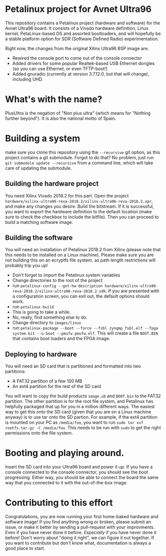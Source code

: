 # Petalinux project for Avnet Ultra96
This repository contains a Petalinux project (hardware and software) for the Avnet Ultra96 board. It consists of a Vivado hardware definition, Linux kernel, PetaLinux-based OS and assorted bootloaders, and will hopefully be a stable platform option for SDR (Software Defined Radio) experimentation.

Right now, the changes from the original Xilinx Ultra96 BSP image are:
* Rewired the console port to come out of the console connector
* Added drivers for some popular Realtek-based USB Ethernet dongles (so you can use Ethernet, or even TFTP-boot!)
* Added gnuradio (currently at version 3.7.12.0, but that will change), including UHD.

# What's with the name?
PlusUltra is the negation of "Non plus ultra" (which means for "Nothing further beyond"). It is also the national motto of Spain.

# Building a system
make sure you clone this repository using the `--recursive` git option, as this project contains a git submodule. Forgot to do that? No problem, just run `git submodule update --recursive` from a command line, which will take care of updating the submodule.

## Building the hardware project
You need Xilinx Vivado 2018.2 for this part. Open the project `hardware/xilinx-ultra96-reva-2018.2/xilinx-ultra96-reva-2018.2.xpr`, and make any changes you desire. Build the bitstream. If it is successful, you want to export the hardware definition to the default location (make sure to check the checkbox to include the bitfile). Then you can proceed to build a matching software image.

## Building the software
You will need an installation of Petalinux 2018.2 from Xilinx (please note that this needs to be installed on a Linux machine). Please make sure you are not building this on an ecryptfs file system, as path length restrictions will probably trip you up!

* Don't forget to import the Petalinux system variables
* Change directories to the root of the project
* run `petalinux-config --get-hw-description hardware/xilinx-ultra96-reva-2018.2/xilinx-ultra96-reva-2018.2.sdk`. If you are presented with a configuration screen, you can exit out, the default options should work.
* run `petalinux-build`
* This is going to take a while.
* No, really, find something else to do.
* Change directory to `images/linux`
* run `petalinux-package --boot --force --fsbl zynqmp_fsbl.elf --fpga system.bit --u-boot --pmufw pmufw.elf`. This will create a file `BOOT.BIN` that contains boot loaders and the FPGA image.

## Deploying to hardware
You will need an SD card that is partitioned and formatted into two partitions:
* A FAT32 partition of a few 100 MB
* An ext4 partition for the rest of the SD card

You will want to copy the build products `image.ub` and `BOOT.bin` to the FAT32 partition. The other partition is for the root file system, and Petalinux has helpfully packaged that up for you in a million different ways. The easiest way to get this onto the SD card (given that you are on a Linux machine anyway) is to use tar onto the SD partion. For example, if the ext4 partition is mounted on your PC as `/media/foo`, you want to run `sudo tar xvf rootfs.tar.gz -C /media/foo`. This needs to be run with `sudo` to get the right permissions onto the file system.

# Booting and playing around.
Insert the SD card into your Ultra96 board and power it up. If you have a console connected to the console connector, you should see the boot progressing. Either way, you should be able to connect the board the same way that you connected to it with the out-of-the-box image.

# Contributing to this effort
Congratulations, you are now running your first home-baked hardware and software image! If you find anything wrong or broken, please submit an issue, or make it better by sending a pull-request with your improvments. Even if you have never done it before. *Especially* if you have never done it before! Don't worry about "doing it right", we can figure it out together. 
If you want to contribute but don't know what, documentation is always a good place to start.
